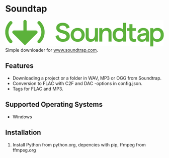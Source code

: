 # Soundtap
![Logo](logo2.png)
Simple downloader for www.soundtrap.com.

## Features
- Downloading a project or a folder in WAV, MP3 or OGG from Soundtrap.
- Conversion to FLAC with C2F and DAC -options in config.json.
- Tags for FLAC and MP3.

## Supported Operating Systems
- Windows

## Installation
1. Install Python from python.org, depencies with pip, ffmpeg from ffmpeg.org
